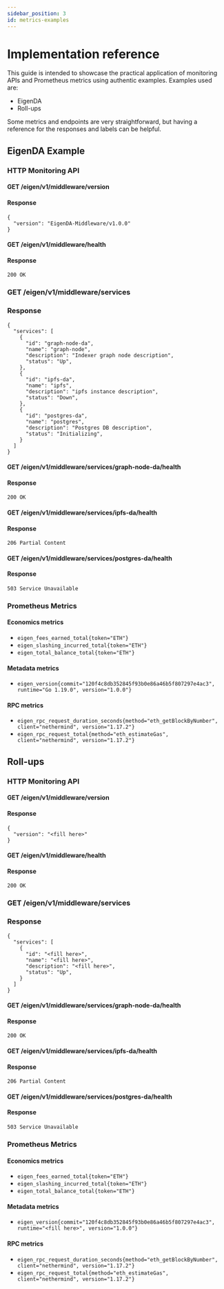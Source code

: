 ```yaml
---
sidebar_position: 3
id: metrics-examples
---
```


# Implementation reference

This guide is intended to showcase the practical application of monitoring APIs and Prometheus metrics using authentic examples. Examples used are:

- EigenDA
- Roll-ups

Some metrics and endpoints are very straightforward, but having a reference for the responses and labels can be helpful.

## EigenDA Example

### HTTP Monitoring API

#### GET /eigen/v1/middleware/version

#### Response

```
{
  "version": "EigenDA-Middleware/v1.0.0"
}
```

#### GET /eigen/v1/middleware/health

#### Response

```
200 OK
```

### GET /eigen/v1/middleware/services

### Response

```
{
  "services": [
    {
      "id": "graph-node-da",
      "name": "graph-node",
      "description": "Indexer graph node description",
      "status": "Up",
    },
    {
      "id": "ipfs-da",
      "name": "ipfs",
      "description": "ipfs instance description",
      "status": "Down",
    },
    {
      "id": "postgres-da",
      "name": "postgres",
      "description": "Postgres DB description",
      "status": "Initializing",
    }
  ]
}
```

#### GET /eigen/v1/middleware/services/graph-node-da/health

#### Response

```
200 OK
```

#### GET /eigen/v1/middleware/services/ipfs-da/health

#### Response

```
206 Partial Content
```

#### GET /eigen/v1/middleware/services/postgres-da/health

#### Response

```
503 Service Unavailable
```

### Prometheus Metrics

#### Economics metrics
* `eigen_fees_earned_total{token="ETH"}`
* `eigen_slashing_incurred_total{token="ETH"}`
* `eigen_total_balance_total{token="ETH"}`

#### Metadata metrics
* `eigen_version{commit="120f4c8db352845f93b0e86a46b5f807297e4ac3", runtime="Go 1.19.0", version="1.0.0"}`

#### RPC metrics
* `eigen_rpc_request_duration_seconds{method="eth_getBlockByNumber", client="nethermind", version="1.17.2"}`
* `eigen_rpc_request_total{method="eth_estimateGas", client="nethermind", version="1.17.2"}` 

## Roll-ups

### HTTP Monitoring API

#### GET /eigen/v1/middleware/version

#### Response

```
{
  "version": "<fill here>"
}
```

#### GET /eigen/v1/middleware/health

#### Response

```
200 OK
```

### GET /eigen/v1/middleware/services

### Response

```
{
  "services": [
    {
      "id": "<fill here>",
      "name": "<fill here>",
      "description": "<fill here>",
      "status": "Up",
    } 
  ]
}
```

#### GET /eigen/v1/middleware/services/graph-node-da/health

#### Response

```
200 OK
```

#### GET /eigen/v1/middleware/services/ipfs-da/health

#### Response

```
206 Partial Content
```

#### GET /eigen/v1/middleware/services/postgres-da/health

#### Response

```
503 Service Unavailable
```

### Prometheus Metrics

#### Economics metrics
* `eigen_fees_earned_total{token="ETH"}`
* `eigen_slashing_incurred_total{token="ETH"}`
* `eigen_total_balance_total{token="ETH"}`

#### Metadata metrics
* `eigen_version{commit="120f4c8db352845f93b0e86a46b5f807297e4ac3", runtime="<fill here>", version="1.0.0"}`

#### RPC metrics
* `eigen_rpc_request_duration_seconds{method="eth_getBlockByNumber", client="nethermind", version="1.17.2"}`
* `eigen_rpc_request_total{method="eth_estimateGas", client="nethermind", version="1.17.2"}`